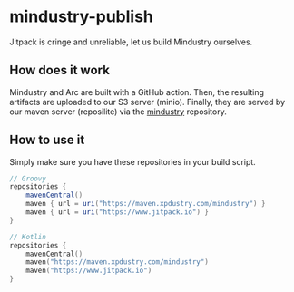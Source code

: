 # mindustry-publish

Jitpack is cringe and unreliable, let us build Mindustry ourselves.

## How does it work

Mindustry and Arc are built with a GitHub action.
Then, the resulting artifacts are uploaded to our S3 server (minio).
Finally, they are served by our maven server (reposilite) via the [mindustry](https://maven.xpdustry.com/#/mindustry) repository.

## How to use it

Simply make sure you have these repositories in your build script.

```gradle
// Groovy
repositories {
    mavenCentral()
    maven { url = uri("https://maven.xpdustry.com/mindustry") }
    maven { url = uri("https://www.jitpack.io") }
}
```

```kt
// Kotlin
repositories {
    mavenCentral()
    maven("https://maven.xpdustry.com/mindustry")
    maven("https://www.jitpack.io")
}
```
